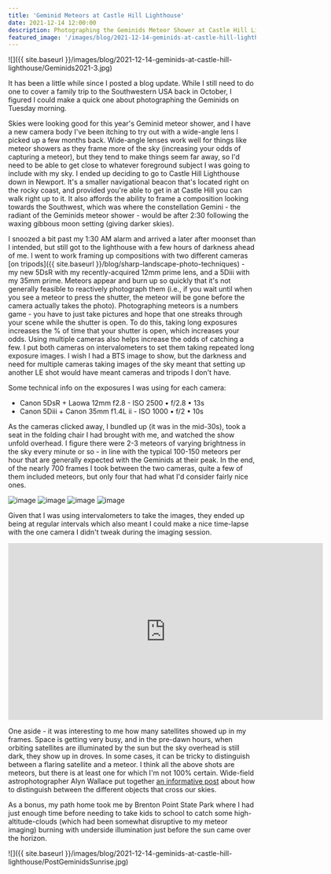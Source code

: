```yaml
---
title: 'Geminid Meteors at Castle Hill Lighthouse'
date: 2021-12-14 12:00:00
description: Photographing the Geminids Meteor Shower at Castle Hill Lighthouse in Rhode Island
featured_image: '/images/blog/2021-12-14-geminids-at-castle-hill-lighthouse/Geminids2021-4.jpg'
---
```


![]({{ site.baseurl }}/images/blog/2021-12-14-geminids-at-castle-hill-lighthouse/Geminids2021-3.jpg)

It has been a little while since I posted a blog update.  While I still need to do one to cover a family trip to the Southwestern USA back in October, I figured I could make a quick one about photographing the Geminids on Tuesday morning.

Skies were looking good for this year's Geminid meteor shower, and I have a new camera body I've been itching to try out with a wide-angle lens I picked up a few months back.  Wide-angle lenses work well for things like meteor showers as they frame more of the sky (increasing your odds of capturing a meteor), but they tend to make things seem far away, so I'd need to be able to get close to whatever foreground subject I was going to include with my sky.  I ended up deciding to go to Castle Hill Lighthouse down in Newport.  It's a smaller navigational beacon that's located right on the rocky coast, and provided you're able to get in at Castle Hill you can walk right up to it.  It also affords the ability to frame a composition looking towards the Southwest, which was where the constellation Gemini - the radiant of the Geminids meteor shower - would be after 2:30 following the waxing gibbous moon setting (giving darker skies).

I snoozed a bit past my 1:30 AM alarm and arrived a later after moonset than I intended, but still got to the lighthouse with a few hours of darkness ahead of me.  I went to work framing up compositions with two different cameras [on tripods]({{ site.baseurl }}/blog/sharp-landscape-photo-techniques) - my new 5DsR with my recently-acquired 12mm prime lens, and a 5Diii with my 35mm prime.  Meteors appear and burn up so quickly that it's not generally feasible to reactively photograph them (i.e., if you wait until when you see a meteor to press the shutter, the meteor will be gone before the camera actually takes the photo).  Photographing meteors is a numbers game - you have to just take pictures and hope that one streaks through your scene while the shutter is open.  To do this, taking long exposures increases the % of time that your shutter is open, which increases your odds.  Using multiple cameras also helps increase the odds of catching a few.  I put both cameras on intervalometers to set them taking repeated long exposure images.  I wish I had a BTS image to show, but the darkness and need for multiple cameras taking images of the sky meant that setting up another LE shot would have meant cameras and tripods I don't have.

Some technical info on the exposures I was using for each camera:
* Canon 5DsR + Laowa 12mm f2.8 - ISO 2500 • f/2.8 • 13s
* Canon 5Diii + Canon 35mm f1.4L ii - ISO 1000 • f/2 • 10s

As the cameras clicked away, I bundled up (it was in the mid-30s), took a seat in the folding chair I had brought with me, and watched the show unfold overhead.  I figure there were 2-3 meteors of varying brightness in the sky every minute or so - in line with the typical 100-150 meteors per hour that are generally expected with the Geminids at their peak.  In the end, of the nearly 700 frames I took between the two cameras, quite a few of them included meteors, but only four that had what I'd consider fairly nice ones.


<div class="gallery" data-columns="3">
    <img src="{{ site.baseurl }}/images/blog/2021-12-14-geminids-at-castle-hill-lighthouse/Geminids2021-1.jpg" alt="image" />
    <img src="{{ site.baseurl }}/images/blog/2021-12-14-geminids-at-castle-hill-lighthouse/Geminids2021-2.jpg" alt="image" />
    <img src="{{ site.baseurl }}/images/blog/2021-12-14-geminids-at-castle-hill-lighthouse/Geminids2021-3.jpg" alt="image" />
    <img src="{{ site.baseurl }}/images/blog/2021-12-14-geminids-at-castle-hill-lighthouse/Geminids2021-4.jpg" alt="image" />
</div>

Given that I was using intervalometers to take the images, they ended up being at regular intervals which also meant I could make a nice time-lapse with the one camera I didn't tweak during the imaging session.

<iframe src="https://player.vimeo.com/video/656715251" width="640" height="360" frameborder="0" allow="autoplay; fullscreen; picture-in-picture" allowfullscreen></iframe>

One aside - it was interesting to me how many satellites showed up in my frames.  Space is getting very busy, and in the pre-dawn hours, when orbiting satellites are illuminated by the sun but the sky overhead is still dark, they show up in droves.  In some cases, it can be tricky to distinguish between a flaring satellite and a meteor.  I think all the above shots are meteors, but there is at least one for which I'm not 100% certain.  Wide-field astrophotographer Alyn Wallace put together [an informative post](https://alynwallacephotography.com/blog/2020/4/21/sorry-thats-no-meteor-its-a-satellite) about how to distinguish between the different objects that cross our skies.

As a bonus, my path home took me by Brenton Point State Park where I had just enough time before needing to take kids to school to catch some high-altitude-clouds (which had been somewhat disruptive to my meteor imaging) burning with underside illumination just before the sun came over the horizon.

![]({{ site.baseurl }}/images/blog/2021-12-14-geminids-at-castle-hill-lighthouse/PostGeminidsSunrise.jpg)